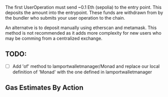 
The first UserOperation must send ~0.1 Eth (sepolia) to the entry point. This deposits the amount into the entrypoint. These funds are withdrawn from by the bundler who submits your user operation to the chain. 

An alternatve is to deposit manually using etherscan and metamask. This method is not recommended as it adds more complexity for new users who may be comming from a centralized exchange.


## TODO: 

- [ ] Add 'of' method to lamportwalletmanager/Monad and replace our local definition of 'Monad' with the one defined in lamportwalletmanager


Gas Estimates By Action
-----------------------
